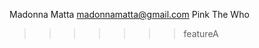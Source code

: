 Madonna Matta
madonnamatta@gmail.com
Pink
The Who




































>>>>>>> featureA
